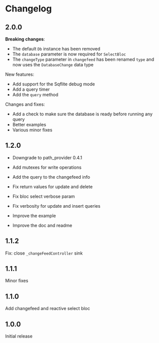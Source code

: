 # Changelog

## 2.0.0

**Breaking changes**:

- The default `Db` instance has been removed
- The `database` parameter is now required for `SelectBloc`
- The `changeType` parameter in `changefeed` has been renamed `type` and now uses the `DatabaseChange` data type

New features:

- Add support for the Sqflite debug mode
- Add a query timer
- Add the `query` method

Changes and fixes:

- Add a check to make sure the database is ready before running any query
- Better examples
- Various minor fixes


## 1.2.0

- Downgrade to path_provider 0.4.1
- Add mutexes for write operations
- Add the query to the changefeed info

- Fix return values for update and delete
- Fix bloc select verbose param
- Fix verbosity for update and insert queries
- Improve the example
- Improve the doc and readme

## 1.1.2

Fix: close `_changeFeedController` sink

## 1.1.1

Minor fixes

## 1.1.0

Add changefeed and reactive select bloc

## 1.0.0

Initial release
